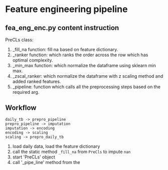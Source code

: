 # Feature engineering pipeline

## fea_eng_enc.py content instruction

PreCLs class:

1. _fill_na function: fill na based on feature dictionary.
2. _ranker function: which ranks the order across the row which has optimal complexity.
3. _min_max function: which normalize the dataframe using sklearn min max.
4. _zscal_ranker: which normalize the dataframe with z scaling method and added ranked features.
5. _pipeline: function which calls all the preprocessing steps based on the required arg.


## Workflow
```puml
daily_tb -> prepro_pipeline
prepro_pipeline -> imputation
imputation -> encoding
encoding -> scaling
scaling -> prepro_daily_tb
```
1. load daily data, load the feature dictionary
2. call the static method `_fill_na` from `PreCls` to impute `nan`
3. start 'PreCLs' object
4. call '_pipe_line' method from the 